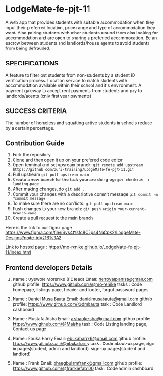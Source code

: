 # LodgeMate-fe-pjt-11

A web app that provides students with suitable accommodation when they input their preferred location, price range and type of accommodation they want.
Also pairing students with other students around them also looking for accommodation and are open to sharing a preferred accommodation.
Be an escrow between students and landlords/house agents to avoid students from being defrauded. 

## SPECIFICATIONS
A feature to filter out students from non-students by a student ID verification process.
Location service to match students with accommodation available within their school and it's environment.
A payment gateway to accept rent payments from students and pay to landlords/agents (only first year payments) 

## SUCCESS CRITERIA 
The number of homeless and squatting active students in schools reduce by a certain percentage.

## **Contribution Guide**

1. Fork the repository
2. Clone and then open it up on your prefered code editor
3. Open terminal and set upsream branch: `git remote add upstream https://github.com/zuri-training/LodgeMate-fe-pjt-11.git`
4. Pull upstream `git pull upstream main`
5. Create a new branch for the task your are doing eg: `git checkout -b landing-page`
6. After making changes, do `git add .`
7. Commit your changes with a descriptive commit message `git commit -m "commit message`
8. To make sure there are no conflicts: `git pull upstream main`
9. Push changes to your new branch: `git push origin your-current-branch-name`
10. Create a pull request to the main branch
    <br>

Here is the link to our figma page
https://www.figma.com/file/iSvs4tYsfc8C5ps4NaCpk2/LodgeMate-Designs?node-id=216%3A2

Link to hosted page : https://mo-renike.github.io/LodgeMate-fe-pjt-11/index.html

## Frontend developers Details
1. Name : Oyewole Morenike (FE lead)
   Email: herroyalpianist@gmail.com 
   github profile: https://www.github.com/@mo-renike
   tasks : Code homepage, listings page, header and footer, forgot password pages

2. Name : Daniel Musa Bauta
   Email: danielmusabauta@gmail.com 
   github profile: https://www.github.com/@dmbauta
   task : Code Landlord dashboard

3. Name : Mustafa Aisha 
   Email: aishaokeisha@gmail.com 
   github profile: https://www.github.com/@Maisha
   task : Code Listing landing page, Contact-us page

4. Name : Ebuka Harry
   Email: ebukaharry6@gmail.com 
   github profile: https://www.github.com/@ebukaharry
   task : Code about-us page, sign in pages(student, admin and landlord), sign-up pages(student and landlord)

5. Name : Frank
   Email: ohaegbulamfrank@gmail.com 
   github profile: https://www.github.com/@frankiefab100
   task : Code admin dashboard
   
